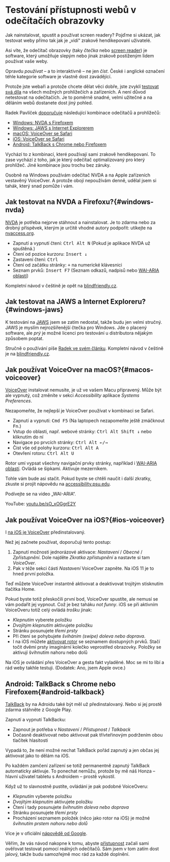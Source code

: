 # Testování přístupnosti webů v odečítačích obrazovky 

Jak nainstalovat, spustit a používat screen readery? Pojďme si ukázat, jak testovat weby přímo tak jak je „vidí“ zrakově hendikepovaní uživatelé. 

Asi víte, že odečítač obrazovky (taky *čtečka* nebo [screen reader](https://en.wikipedia.org/wiki/Screen_reader)) je software, který umožňuje slepým nebo jinak zrakově postiženým lidem používat vaše weby.

Opravdu *používat* – a to interaktivně – ne jen *číst*. České i anglické označení téhle kategorie software je vlastně dost zavádějící.

Protože jste webaři a protože chcete dělat věci dobře, jste zvyklí [testovat svá díla](jak-testovat-responzivni-weby.md) na všech možných prohlížečích a zařízeních. A není důvod netestovat na odečítačích. Je to poměrně snadné, velmi užitečné a na děláním webů dostanete dost jiný pohled.

<!-- AdSnippet -->

Radek Pavlíček [doporučuje](http://poslepu.cz/testovani-pristupnosti-webu-doporucene-kombinace-screen-readeru-a-prohlizece/) následující kombinace odečítačů a prohlížečů:

- [Windows: NVDA s Firefoxem](#windows-nvda)
- [Windows: JAWS s Internet Explorerem](#windows-jaws)
- [macOS: VoiceOver se Safari](#macos-voiceover)
- [iOS: VoiceOver se Safari](#ios-voiceover)
- [Android: TalkBack s Chrome nebo Firefoxem](#android-talkback)

Vychází to z kombinací, které používají sami zrakově hendikepovaní. To zase vychází z toho, jak je který odečítač optimalizovaný pro který prohlížeč. Jiné kombinace jsou trochu bez záruky.

Osobně na Windows používám odečítač NVDA a na Apple zařízeních vestavěný VoiceOver. A protože obojí nepoužívám denně, udělal jsem si tahák, který snad pomůže i vám.


## Jak testovat na NVDA a Firefoxu?{#windows-nvda}

[NVDA](https://www.nvaccess.org/) je potřeba nejprve stáhnout a nainstalovat. Je to zdarma nebo za drobný příspěvek, kterým je určitě vhodné autory podpořit: utíkejte na [nvaccess.org](https://www.nvaccess.org/download/).

- Zapnutí a vypnutí čtení: <kbd>Ctrl Alt N</kbd> (Pokud je aplikace NVDA už spuštěná.)
- Čtení od pozice kurzoru: <kbd>Insert ↓</kbd>
- Zastavení čtení: <kbd>Ctrl</kbd>
- Čtení od začátku stránky: <kbd>+</kbd> na numerické klávesnici
- Seznam prvků: <kbd>Insert F7</kbd> (Seznam odkazů, nadpisů nebo [WAI-ARIA oblastí](wai-aria.md))

Kompletní návod v češtině je opět na [blindfriendly.cz](http://ewn.blindfriendly.cz/).


## Jak testovat na JAWS a Internet Exploreru?{#windows-jaws}

K testování na [JAWS](http://www.galop.cz/jaws) jsem se zatím nedostal, takže budu jen velmi stručný. JAWS je myslím nejrozšířenější čtečka pro Windows. Jde o placený software, ale *prý* je možné licenci pro testování u distributora nějakým způsobem poptat.

<!-- AdSnippet -->

Stručně o používání píše [Radek ve svém článku](http://poslepu.cz/testovani-pristupnosti-webu-doporucene-kombinace-screen-readeru-a-prohlizece/). Kompletní návod v češtině je na [blindfriendly.cz](http://ewj.blindfriendly.cz/).


## Jak používat VoiceOver na macOS?{#macos-voiceover}

[VoiceOver](https://www.apple.com/accessibility/mac/vision/) instalovat nemusíte, je už ve vašem Macu připravený. Může být ale vypnutý, což změníte v sekci *Accessibility* aplikace *Systems Preferences*. 

Nezapomeňte, že nejlepší je VoiceOver používat v kombinaci se Safari.

- Zapnutí a vypnutí: <kbd>Cmd F5</kbd> (Na laptopech nezapomeňte ještě zmáčknout <kbd>Fn</kbd>.)
- Vstup do oblasti, např. webové stránky: <kbd>Ctrl Alt Shift ↓</kbd> nebo kliknutím do ní
- Navigace po prvcích stránky: <kbd>Ctrl Alt ←/→</kbd> 
- Číst vše od polohy kurzoru: <kbd>Ctrl Alt A</kbd> 
- Otevření rotoru: <kbd>Ctrl Alt U</kbd> 

Rotor umí vypsat všechny navigační prvky stránky, například i [WAI-ARIA oblastí](wai-aria.md). Ovládá se šipkami. Aktivuje mezerníkem.

Tohle vám bude asi stačit. Pokud byste se chtěli naučit i další zkratky, zkuste si projít nápovědu na [accessibility.psu.edu](http://accessibility.psu.edu/screenreaders/voiceover/).

Podívejte se na video „WAI-ARIA“.

YouTube: [youtu.be/sO_xOGgrE2Y](https://www.youtube.com/watch?v=sO_xOGgrE2Y)

## Jak používat VoiceOver na iOS?{#ios-voiceover}

I [na iOS je VoiceOver](https://www.apple.com/accessibility/iphone/vision/) předinstalovaný. 

Než jej začnete používat, doporučuji tento postup:

1. Zapnutí možnosti jednorázové aktivace: *Nastavení* / *Obecné* / *Zpřístupnění*. Dole najděte *Zkratka zpřístupnění* a nastavte si tam *VoiceOver*.
2. Pak v téže sekci části *Nastavení* VoiceOver zapněte. Na iOS 11 je to hned první položka. 

Teď můžete VoiceOver instantně aktivovat a deaktivovat trojitým stisknutím tlačítka Home. 

Pokud byste totiž přeskočili první bod, VoiceOver spustíte, ale nemusí se vám podařit jej vypnout. Což je bez taháku *not funny*. iOS se při aktivním VoiceOveru totiž celý ovládá *trošku* jinak:

- *Klepnutím* vyberete položku
- *Dvojitým klepnutím* aktivujete položku
- Stránku posunujete *třemi prsty*
- Při čtení se pohybujete *šviháním (swipe) doleva nebo doprava*.
- I na iOS můžete [aktivovat rotor](https://support.apple.com/cs-cz/HT204783) se seznamem dostupných prvků. Stačí točit dvěmi prsty imaginární kolečko veprostřed obrazovky. Položky se aktivují švihnutím nahoru nebo dolů

Na iOS je ovládání přes VoiceOver a gesta fakt vyladěné. Moc se mi to líbí a rád weby takhle testuji. (Dodatek: Ano, jsem Apple ovce.)


## Android: TalkBack s Chrome nebo Firefoxem{#android-talkback}

[TalkBack](https://play.google.com/store/apps/details?id=com.google.android.marvin.talkback&hl=cs) by na Adroidu také být měl už předinstalovaný. Nebo si jej prostě zdarma stáhněte z Google Play.

Zapnutí a vypnutí TalkBacku:

- Zapnout je potřeba v *Nastavení* / *Přístupnost* / *Talkback*
- Dočasně deaktivovat nebo aktivovat pak třívteřinovým podržením obou tlačítek hlasitosti

Vypadá to, že není možné nechat TalkBack pořád zapnutý a jen občas jej aktivovat jako to dělám na iOS. 

Po každém zamčení zařízení se totiž permanentně zapnutý TalkBack automaticky aktivuje. To ponechat nemůžu, protože by mě náš Honza – hlavní uživatel tabletu s Androidem – prostě vykostil.

Když už to slavnostně pustíte, ovládání je pak podobné VoiceOveru:

- *Klepnutím* vyberete položku
- *Dvojitým klepnutím* aktivujete položku
- Čtení i tady posunujete *švihnutím doleva nebo doprava*
- Stránku posunujete *třemi prsty*
- Procházení seznamem položek (něco jako rotor na iOS) je možné *švihnutím prstem nahoru nebo dolů*

Více je v oficiální [nápovědě od Google](https://support.google.com/accessibility/android/answer/6283677?hl=cs).

Věřím, že vás návod nakopne k tomu, abyste [přístupnost](https://www.vzhurudolu.cz/pristupnost) začali sami ověřovat testovat pomocí reálných odečítačů. Sám jsem v tom zatím dost jalový, takže budu samozřejmě moc rád za každé doplnění.

<!-- AdSnippet -->
